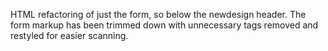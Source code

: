 HTML refactoring of just the form, so below the newdesign header. The form markup has been trimmed down with unnecessary tags removed and restyled for easier scanning.
